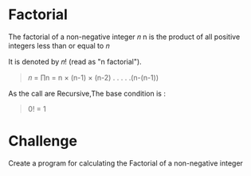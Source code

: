 # Factorial

The factorial of a non-negative integer 
𝑛
n is the product of all positive integers less than or equal to 
𝑛

 It is denoted by 𝑛! (read as "n factorial").

> 
>𝑛 = ∏n = n × (n-1) × (n-2) . . . . .(n-(n-1))

As the call are Recursive,The base condition is :

> 0! = 1

# Challenge

Create a program for calculating the Factorial of a non-negative integer 